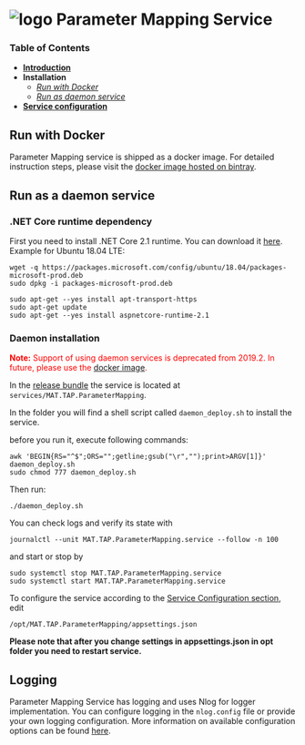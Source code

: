 # ![logo](/Media/branding.png) Parameter Mapping Service

### Table of Contents
- [**Introduction**](../README.md)<br>
- **Installation**<br>
  - [*Run with Docker*](#run-with-docker)<br>
  - [*Run as daemon service*](#run-as-a-daemon-service)<br>
- [**Service configuration**](ServiceConfig.md)<br>

## Run with Docker

Parameter Mapping service is shipped as a docker image. For detailed instruction steps, please visit the [docker image hosted on bintray](https://bintray.com/mclarenappliedtechnologies/mtap/parametermapping-service#read).

## Run as a daemon service
### .NET Core runtime dependency
First you need to install .NET Core 2.1 runtime. You can download it [here](https://www.microsoft.com/net/download/dotnet-core/2.1). Example for Ubuntu 18.04 LTE: 

```
wget -q https://packages.microsoft.com/config/ubuntu/18.04/packages-microsoft-prod.deb
sudo dpkg -i packages-microsoft-prod.deb

sudo apt-get --yes install apt-transport-https
sudo apt-get update
sudo apt-get --yes install aspnetcore-runtime-2.1
```

### Daemon installation
<span style="color:red">**Note:** Support of using daemon services is deprecated from 2019.2. In future, please use the [docker image](#run-with-docker).</span>

In the [release bundle](https://mclarenappliedtechnologies.zendesk.com/hc/en-us/sections/115000825753-Downloads) the service is located at `services/MAT.TAP.ParameterMapping`.

In the folder you will find a shell script called `daemon_deploy.sh` to install the service.

before you run it, execute following commands:
```
awk 'BEGIN{RS="^$";ORS="";getline;gsub("\r","");print>ARGV[1]}' daemon_deploy.sh
sudo chmod 777 daemon_deploy.sh
```

Then run:
```
./daemon_deploy.sh
```

You can check logs and verify its state with

```
journalctl --unit MAT.TAP.ParameterMapping.service --follow -n 100
```


and start or stop by 

```
sudo systemctl stop MAT.TAP.ParameterMapping.service
sudo systemctl start MAT.TAP.ParameterMapping.service
```

To configure the service according to the [Service Configuration section](ServiceConfig.md), edit
```
/opt/MAT.TAP.ParameterMapping/appsettings.json
```

**Please note that after you change settings in appsettings.json in opt folder you need to restart service.**

## Logging

Parameter Mapping Service has logging and uses Nlog for logger implementation. You can configure logging in the `nlog.config` file or provide your own logging configuration. More information on available configuration options can be found [here](https://github.com/nlog/nlog/wiki/Configuration-file).
